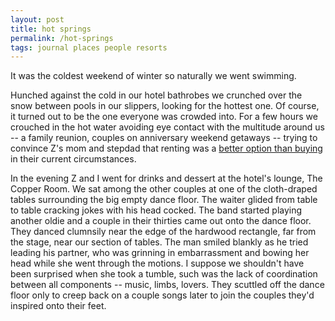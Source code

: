 ```yaml
---
layout: post
title: hot springs
permalink: /hot-springs
tags: journal places people resorts
---
```


It was the coldest weekend of winter so naturally we went swimming.
<!--more-->
Hunched against the cold in our hotel bathrobes we crunched over the snow between pools in our slippers, looking for the hottest one.
Of course, it turned out to be the one everyone was crowded into.
For a few hours we crouched in the hot water avoiding eye contact with the multitude around us -- a family reunion, couples on anniversary weekend getaways -- trying to convince Z's mom and stepdad that renting was a [better option than buying](https://macwright.com/2023/12/21/homeownership) in their current circumstances.

In the evening Z and I went for drinks and dessert at the hotel's lounge, The Copper Room.
We sat among the other couples at one of the cloth-draped tables surrounding the big empty dance floor.
The waiter glided from table to table cracking jokes with his head cocked.
The band started playing another oldie and a couple in their thirties came out onto the dance floor.
They danced clumnsily near the edge of the hardwood rectangle, far from the stage, near our section of tables.
The man smiled blankly as he tried leading his partner, who was grinning in embarrassment and bowing her head while she went through the motions.
I suppose we shouldn't have been surprised when she took a tumble, such was the lack of coordination between all components -- music, limbs, lovers.
They scuttled off the dance floor only to creep back on a couple songs later to join the couples they'd inspired onto their feet.